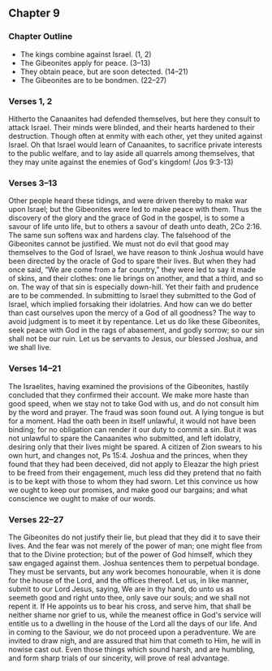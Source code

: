 ## Chapter 9

### Chapter Outline

- The kings combine against Israel. (1, 2)
- The Gibeonites apply for peace. (3–13)
- They obtain peace, but are soon detected. (14–21)
- The Gibeonites are to be bondmen. (22–27)

### Verses 1, 2

Hitherto the Canaanites had defended themselves, but here they consult to attack Israel. Their minds were blinded, and their hearts hardened to their destruction. Though often at enmity with each other, yet they united against Israel. Oh that Israel would learn of Canaanites, to sacrifice private interests to the public welfare, and to lay aside all quarrels among themselves, that they may unite against the enemies of God's kingdom! (Jos 9:3-13)

### Verses 3–13

Other people heard these tidings, and were driven thereby to make war upon Israel; but the Gibeonites were led to make peace with them. Thus the discovery of the glory and the grace of God in the gospel, is to some a savour of life unto life, but to others a savour of death unto death, 2Co 2:16. The same sun softens wax and hardens clay. The falsehood of the Gibeonites cannot be justified. We must not do evil that good may themselves to the God of Israel, we have reason to think Joshua would have been directed by the oracle of God to spare their lives. But when they had once said, “We are come from a far country,” they were led to say it made of skins, and their clothes: one lie brings on another, and that a third, and so on. The way of that sin is especially down-hill. Yet their faith and prudence are to be commended. In submitting to Israel they submitted to the God of Israel, which implied forsaking their idolatries. And how can we do better than cast ourselves upon the mercy of a God of all goodness? The way to avoid judgment is to meet it by repentance. Let us do like these Gibeonites, seek peace with God in the rags of abasement, and godly sorrow; so our sin shall not be our ruin. Let us be servants to Jesus, our blessed Joshua, and we shall live.

### Verses 14–21

The Israelites, having examined the provisions of the Gibeonites, hastily concluded that they confirmed their account. We make more haste than good speed, when we stay not to take God with us, and do not consult him by the word and prayer. The fraud was soon found out. A lying tongue is but for a moment. Had the oath been in itself unlawful, it would not have been binding; for no obligation can render it our duty to commit a sin. But it was not unlawful to spare the Canaanites who submitted, and left idolatry, desiring only that their lives might be spared. A citizen of Zion swears to his own hurt, and changes not, Ps 15:4. Joshua and the princes, when they found that they had been deceived, did not apply to Eleazar the high priest to be freed from their engagement, much less did they pretend that no faith is to be kept with those to whom they had sworn. Let this convince us how we ought to keep our promises, and make good our bargains; and what conscience we ought to make of our words.

### Verses 22–27

The Gibeonites do not justify their lie, but plead that they did it to save their lives. And the fear was not merely of the power of man; one might flee from that to the Divine protection; but of the power of God himself, which they saw engaged against them. Joshua sentences them to perpetual bondage. They must be servants, but any work becomes honourable, when it is done for the house of the Lord, and the offices thereof. Let us, in like manner, submit to our Lord Jesus, saying, We are in thy hand, do unto us as seemeth good and right unto thee, only save our souls; and we shall not repent it. If He appoints us to bear his cross, and serve him, that shall be neither shame nor grief to us, while the meanest office in God's service will entitle us to a dwelling in the house of the Lord all the days of our life. And in coming to the Saviour, we do not proceed upon a peradventure. We are invited to draw nigh, and are assured that him that cometh to Him, he will in nowise cast out. Even those things which sound harsh, and are humbling, and form sharp trials of our sincerity, will prove of real advantage.

